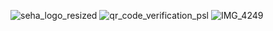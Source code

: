 ![seha_logo_resized](https://github.com/user-attachments/assets/3e27d280-19d4-4592-a040-c1de423cc67d)
![qr_code_verification_psl](https://github.com/user-attachments/assets/f415f53e-6f18-488e-b2c2-c6259975ee71)
![IMG_4249](https://github.com/user-attachments/assets/00266010-6c2d-4d5e-a45f-0ea946c60528)

